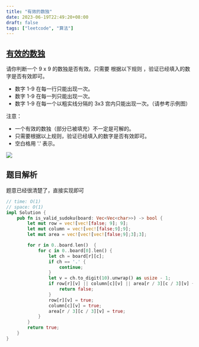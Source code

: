 ```yaml
---
title: "有效的数独"
date: 2023-06-19T22:49:20+08:00
draft: false
tags: ["leetcode", "算法"]
---
```


## [有效的数独](https://leetcode.cn/problems/valid-sudoku/)

请你判断一个 9 x 9 的数独是否有效。只需要 根据以下规则 ，验证已经填入的数字是否有效即可。

- 数字 1-9 在每一行只能出现一次。
- 数字 1-9 在每一列只能出现一次。
- 数字 1-9 在每一个以粗实线分隔的 3x3 宫内只能出现一次。（请参考示例图）

注意：

- 一个有效的数独（部分已被填充）不一定是可解的。
- 只需要根据以上规则，验证已经填入的数字是否有效即可。
- 空白格用 '.' 表示。

![](https://assets.leetcode-cn.com/aliyun-lc-upload/uploads/2021/04/12/250px-sudoku-by-l2g-20050714svg.png)

## 题目解析

题意已经很清楚了，直接实现即可

```rust
// time: O(1)
// space: O(1)
impl Solution {
    pub fn is_valid_sudoku(board: Vec<Vec<char>>) -> bool {
        let mut row = vec![vec![false; 9]; 9];
        let mut column = vec![vec![false;9];9];
        let mut area = vec![vec![vec![false;9];3];3];

        for r in 0..board.len()  {
            for c in 0..board[0].len() {
                let ch = board[r][c];
                if ch == '.' {
                    continue;
                }
                let v = ch.to_digit(10).unwrap() as usize - 1;
                if row[r][v] || column[c][v] || area[r / 3][c / 3][v] {
                    return false;
                }
                row[r][v] = true;
                column[c][v] = true;
                area[r / 3][c / 3][v] = true;
            }
        }
        return true;
    }
}
```


